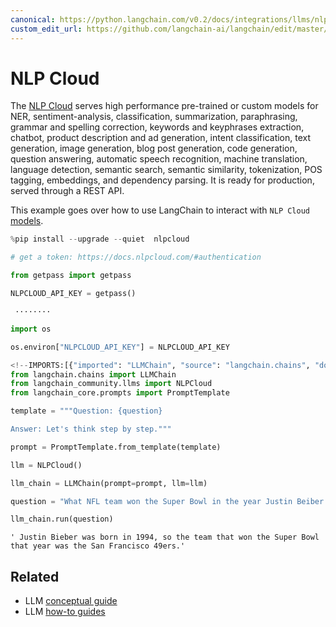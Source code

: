 ```yaml
---
canonical: https://python.langchain.com/v0.2/docs/integrations/llms/nlpcloud/
custom_edit_url: https://github.com/langchain-ai/langchain/edit/master/docs/docs/integrations/llms/nlpcloud.ipynb
---
```


# NLP Cloud

The [NLP Cloud](https://nlpcloud.io) serves high performance pre-trained or custom models for NER, sentiment-analysis, classification, summarization, paraphrasing, grammar and spelling correction, keywords and keyphrases extraction, chatbot, product description and ad generation, intent classification, text generation, image generation, blog post generation, code generation, question answering, automatic speech recognition, machine translation, language detection, semantic search, semantic similarity, tokenization, POS tagging, embeddings, and dependency parsing. It is ready for production, served through a REST API.

This example goes over how to use LangChain to interact with `NLP Cloud` [models](https://docs.nlpcloud.com/#models).

```python
%pip install --upgrade --quiet  nlpcloud
```

```python
# get a token: https://docs.nlpcloud.com/#authentication

from getpass import getpass

NLPCLOUD_API_KEY = getpass()
```
```output
 ········
```

```python
import os

os.environ["NLPCLOUD_API_KEY"] = NLPCLOUD_API_KEY
```

```python
<!--IMPORTS:[{"imported": "LLMChain", "source": "langchain.chains", "docs": "https://api.python.langchain.com/en/latest/chains/langchain.chains.llm.LLMChain.html", "title": "NLP Cloud"}, {"imported": "NLPCloud", "source": "langchain_community.llms", "docs": "https://api.python.langchain.com/en/latest/llms/langchain_community.llms.nlpcloud.NLPCloud.html", "title": "NLP Cloud"}, {"imported": "PromptTemplate", "source": "langchain_core.prompts", "docs": "https://api.python.langchain.com/en/latest/prompts/langchain_core.prompts.prompt.PromptTemplate.html", "title": "NLP Cloud"}]-->
from langchain.chains import LLMChain
from langchain_community.llms import NLPCloud
from langchain_core.prompts import PromptTemplate
```

```python
template = """Question: {question}

Answer: Let's think step by step."""

prompt = PromptTemplate.from_template(template)
```

```python
llm = NLPCloud()
```

```python
llm_chain = LLMChain(prompt=prompt, llm=llm)
```

```python
question = "What NFL team won the Super Bowl in the year Justin Beiber was born?"

llm_chain.run(question)
```

```output
' Justin Bieber was born in 1994, so the team that won the Super Bowl that year was the San Francisco 49ers.'
```

## Related

- LLM [conceptual guide](/docs/concepts/#llms)
- LLM [how-to guides](/docs/how_to/#llms)